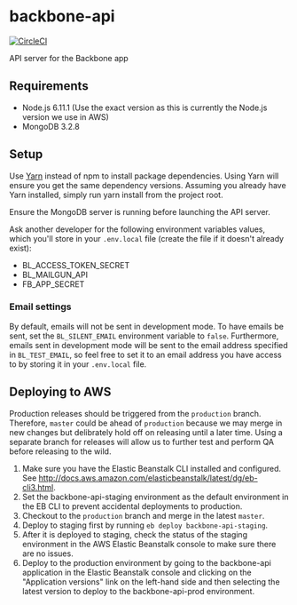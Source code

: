 # backbone-api
[![CircleCI](https://circleci.com/gh/backbonelabs/backbone-api/tree/master.svg?style=shield&circle-token=286cc1fc458fb307bd3f58ee7c3380b5dfdd2914)](https://circleci.com/gh/backbonelabs/backbone-api/tree/master)

API server for the Backbone app

## Requirements

- Node.js 6.11.1 (Use the exact version as this is currently the Node.js version we use in AWS)
- MongoDB 3.2.8

## Setup

Use [Yarn](https://yarnpkg.com) instead of npm to install package dependencies. Using Yarn will ensure you get the same dependency versions. Assuming you already have Yarn installed, simply run yarn install from the project root.

Ensure the MongoDB server is running before launching the API server.

Ask another developer for the following environment variables values, which you'll store in your `.env.local` file (create the file if it doesn't already exist):

* BL_ACCESS_TOKEN_SECRET
* BL_MAILGUN_API
* FB_APP_SECRET

### Email settings

By default, emails will not be sent in development mode. To have emails be sent, set the `BL_SILENT_EMAIL` environment variable to `false`. Furthermore, emails sent in development mode will be sent to the email address specified in `BL_TEST_EMAIL`, so feel free to set it to an email address you have access to by storing it in your `.env.local` file.

## Deploying to AWS

Production releases should be triggered from the `production` branch. Therefore, `master` could be ahead of `production` because we may merge in new changes but delibrately hold off on releasing until a later time. Using a separate branch for releases will allow us to further test and perform QA before releasing to the wild.

1. Make sure you have the Elastic Beanstalk CLI installed and configured. See http://docs.aws.amazon.com/elasticbeanstalk/latest/dg/eb-cli3.html.
2. Set the backbone-api-staging environment as the default environment in the EB CLI to prevent accidental deployments to production.
3. Checkout to the `production` branch and merge in the latest `master`.
4. Deploy to staging first by running `eb deploy backbone-api-staging`.
5. After it is deployed to staging, check the status of the staging environment in the AWS Elastic Beanstalk console to make sure there are no issues.
6. Deploy to the production environment by going to the backbone-api application in the Elastic Beanstalk console and clicking on the "Application versions" link on the left-hand side and then selecting the latest version to deploy to the backbone-api-prod environment.
